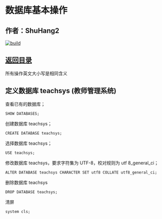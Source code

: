# 数据库基本操作

## 作者：ShuHang2

[![build](https://github.com/Anduin2017/HowToCook/actions/workflows/build.yml/badge.svg)](https://github.com/ShuHang2/ShuHang2.github.io)

## [返回目录](MySQL.MD)

所有操作英文大小写是相同含义

## 定义数据库 teachsys (教师管理系统)

查看已有的数据库；

```  MySQL
SHOW DATABASES;
```

创建数据库 teachsys；

```  MySQL
CREATE DATABASE teachsys;
```

选择数据库 teachsys；

``` MySQL
USE teachsys;
```

修改数据库 teachsys，要求字符集为 UTF-8，校对规则为 utf 8_general_ci；

``` MySQL
ALTER DATABASE teachsys CHARACTER SET utf8 COLLATE utf8_general_ci;
```

删除数据库 teachsys

```MySQL
DROP DATABASE teachsys;
```

清屏

```MySQL
system cls;
```
